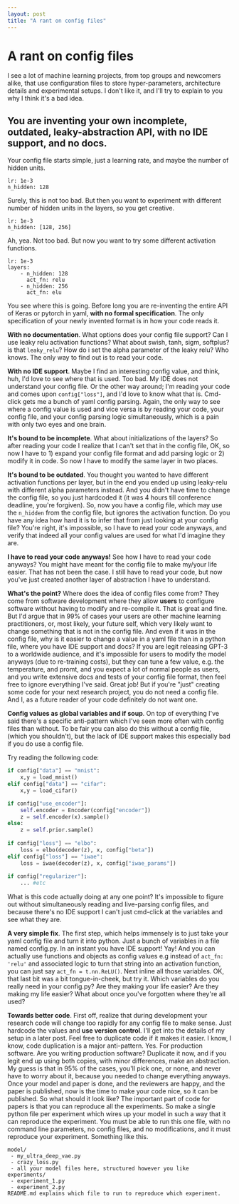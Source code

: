 ```yaml
---
layout: post
title: "A rant on config files"
---
```


# A rant on config files

I see a lot of machine learning projects, from top groups and newcomers alike, that use configuration files to store hyper-parameters, architecture details and experimental setups. I don't like it, and I'll try to explain to you why I think it's a bad idea.

## You are inventing your own incomplete, outdated, leaky-abstraction API, with no IDE support, and no docs.
Your config file starts simple, just a learning rate, and maybe the number of hidden units.
```
lr: 1e-3
n_hidden: 128
```
Surely, this is not too bad. But then you want to experiment with different number of hidden units in the layers, so you get creative.
```
lr: 1e-3
n_hidden: [128, 256]
```
Ah, yea. Not too bad. But now you want to try some different activation functions.
```
lr: 1e-3
layers: 
    - n_hidden: 128
      act_fn: relu
    - n_hidden: 256
      act_fn: elu  
```
You see where this is going. Before long you are re-inventing the entire API of Keras or pytorch in yaml, **with no formal specification**. The only specification of your newly invented format is in how your code reads it.

**With no documentation**. What options does your config file support? Can I use leaky relu activation functions? What about swish, tanh, sigm, softplus? is that `leaky_relu`? How do i set the alpha parameter of the leaky relu? Who knows. The only way to find out is to read your code.

**With no IDE support**. Maybe I find an interesting config value, and think, huh, I'd love to see where that is used. Too bad. My IDE does not understand your config file. Or the other way around; I'm reading your code and comes upon `config["loss"]`, and I'd love to know what that is. Cmd-click gets me a bunch of yaml config parsing. Again, the only way to see where a config value is used and vice versa is by reading your code, your config file, and your config parsing logic simultaneously, which is a pain with only two eyes and one brain.

**It's bound to be incomplete**. What about initializations of the layers? So after reading your code I realize that I can't set that in the config file, OK, so now I have to 1) expand your config file format and add parsing logic or 2) modify it in code. So now I have to modify the same layer in two places.

**It's bound to be outdated**. You thought you wanted to have different activation functions per layer, but in the end you ended up using leaky-relu with different alpha parameters instead. And you didn't have time to change the config file, so you just hardcoded it (it was 4 hours till conference deadline, you're forgiven). So, now you have a config file, which may use the `n_hidden` from the config file, but ignores the activation function. Do you have any idea how hard it is to infer that from just looking at your config file? You're right, it's impossible, so I have to read your code anyways, and verify that indeed all your config values are used for what I'd imagine they are.  

**I have to read your code anyways!** See how I have to read your code anyways? You might have meant for the config file to make my/your life easier. That has not been the case. I still have to read your code, but now you've just created another layer of abstraction I have to understand.

**What's the point?** Where does the idea of config files come from? They come from software development where they allow **users** to configure software without having to modify and re-compile it. That is great and fine. But I'd argue that in 99% of cases your users are other machine learning practitioners, or, most likely, your future self, which very likely want to change something that is not in the config file. And even if it was in the config file, why is it easier to change a value in a yaml file than in a python file, where you have IDE support and docs? If you are legit releasing GPT-3 to a worldwide audience, and it's impossible for users to modify the model anyways (due to re-training costs), but they can tune a few value, e.g. the temperature, and promt, and you expect a lot of normal people as users, and you write extensive docs and tests of your config file format, then feel free to ignore everything I've said. Great job! But if you're "just" creating some code for your next research project, you do not need a config file. And I, as a future reader of your code definitely do not want one. 

**Config values as global variables and if soup**. On top of everything I've said there's a specific anti-pattern which I've seen more often with config files than without. To be fair you can also do this without a config file, (which you shouldn't), but the lack of IDE support makes this especially bad if you do use a config file.

Try reading the following code:

```python
if config["data"] == "mnist":
    x,y = load_mnist()
elif config["data"] == "cifar":
    x,y = load_cifar()

if config["use_encoder"]:
    self.encoder = Encoder(config["encoder"])
    z = self.encoder(x).sample()
else:
    z = self.prior.sample()
    
if config["loss"] == "elbo":
    loss = elbo(decoder(z), x, config["beta"])
elif config["loss"] == "iwae":
    loss = iwae(decoder(z), x, config["iwae_params"])
    
if config["regularizer"]:
    ... #etc
```

What is this code actually doing at any one point? It's impossible to figure out without simultaneously reading and live-parsing config files, and because there's no IDE support I can't just cmd-click at the variables and see what they are.

**A very simple fix**. The first step, which helps immensely is to just take your yaml config file and turn it into python. Just a bunch of variables in a file named config.py. In an instant you have IDE support! 
Yay! And you can actually use functions and objects as config values e.g instead of `act_fn: 'relu'` and associated logic to turn that string into an activation function, you can just say `act_fn = t.nn.ReLU()`. 
Next inline all those variables. OK, that last bit was a bit tongue-in-cheek, but try it. 
Which variables do you really need in your config.py? Are they making your life easier? Are they making my life easier? What about once you've forgotten where they're all used?

**Towards better code**. First off, realize that during development your research code will change too rapidly for any config file to make sense. 
Just hardcode the values and **use version control**. I'll get into the details of my setup in a later post. 
Feel free to duplicate code if it makes it easier. 
I know, I know, code duplication is a major anti-pattern. Yes. 
For production software. Are you writing production software? 
Duplicate it now, and if you legit end up using both copies, with minor differences, make an abstraction. 
My guess is that in 95% of the cases, you'll pick one, or none, and never have to worry about it, because you needed to change everything anyways.
Once your model and paper is done, and the reviewers are happy, and the paper is published, now is the time to make your code nice, so it can be published. 
So what should it look like? 
The important part of code for papers is that you can reproduce all the experiments. 
So make a single python file per experiment which wires up your model in such a way that it can reproduce the experiment. 
You must be able to run this one file, with no command line parameters, no config files, and no modifications, and it must reproduce your experiment. 
Something like this. 
```
model/
 - my_ultra_deep_vae.py
 - crazy_loss.py
 - all your model files here, structured however you like
experiments/
 - experiment_1.py
 - experiment_2.py  
README.md explains which file to run to reproduce which experiment.
```
